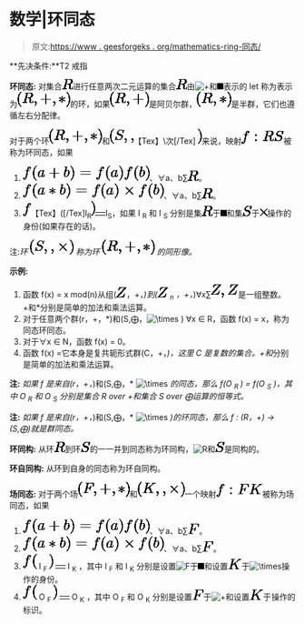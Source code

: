 # 数学|环同态

> 原文:[https://www . geesforgeks . org/mathematics-ring-同态/](https://www.geeksforgeeks.org/mathematics-ring-homomorphisms/)

**先决条件:**T2 戒指

**环同态:**
对集合![R  ](img/de6ee272267f4ab1e72d49bdeb53f21b.png "Rendered by QuickLaTeX.com")进行任意两次二元运算的集合![R  ](img/de6ee272267f4ab1e72d49bdeb53f21b.png "Rendered by QuickLaTeX.com")由![+  ](img/47acf37fe84c4cb27fc7a8b69add4080.png "Rendered by QuickLaTeX.com")和![*  ](img/be26e44678acf2bb11973116ce167966.png "Rendered by QuickLaTeX.com")表示的 let 称为表示为![(R, +, *)  ](img/32f4b14756416f69ec43835dac63c7ec.png "Rendered by QuickLaTeX.com")的环，如果![(R, +)  ](img/ef65cf53616127a08426993948a3d041.png "Rendered by QuickLaTeX.com")是阿贝尔群，![(R, *)  ](img/31008bf3662ee16c6e369cb8d6bf41bc.png "Rendered by QuickLaTeX.com")是半群，它们也遵循左右分配律。

对于两个环![(R,+,*)  ](img/2eb3fd8b664700a604509a297f8f2ff1.png "Rendered by QuickLaTeX.com")和![(S,⨁,  ](img/9c5f94435e30b1707d8818ffbfa9dd8b.png "Rendered by QuickLaTeX.com")【Tex】\次[/Tex] ![)  ](img/b01c1fbe5e28b231c9ef2bbb7f3b977d.png "Rendered by QuickLaTeX.com")来说，映射![f : R → S  ](img/163f06574e0bc30836ebf79367359555.png "Rendered by QuickLaTeX.com")被称为环同态，如果

1.  ![f (a + b) = f (a) ⨁ f (b)  ](img/02564f82e069226b36230adf1f1c3498.png "Rendered by QuickLaTeX.com")、∀a、b∑![R  ](img/de6ee272267f4ab1e72d49bdeb53f21b.png "Rendered by QuickLaTeX.com")。
2.  ![f(a * b) = f(a) \times  f(b)  ](img/a1baa568973bc249dc0312e18206a948.png "Rendered by QuickLaTeX.com")、∀a、b∑![R  ](img/de6ee272267f4ab1e72d49bdeb53f21b.png "Rendered by QuickLaTeX.com")。
3.  ![f  ](img/857baa8880e9b15bc29cbf4a3b4da7cb.png "Rendered by QuickLaTeX.com")【Tex】([/Tex]I<sub>R</sub>![)  ](img/b01c1fbe5e28b231c9ef2bbb7f3b977d.png "Rendered by QuickLaTeX.com")![=  ](img/4547cccbd06f0911bf9e1159872f6566.png "Rendered by QuickLaTeX.com")I<sub>S</sub>，如果 I <sub>R</sub> 和 I <sub>S</sub> 分别是集![R  ](img/de6ee272267f4ab1e72d49bdeb53f21b.png "Rendered by QuickLaTeX.com")于![*  ](img/be26e44678acf2bb11973116ce167966.png "Rendered by QuickLaTeX.com")和集![S  ](img/286065faa2e31cda66548efbe78a36d1.png "Rendered by QuickLaTeX.com")于![\times   ](img/ac1601c0d0ba514ba603d049bcb9ea30.png "Rendered by QuickLaTeX.com")操作的身份(如果存在的话)。

注:*环* ![(S,⨁, \times )  ](img/753ff9fbd126101b99c37f75a485ab94.png "Rendered by QuickLaTeX.com") *称为环* ![(R,+,*)  ](img/2eb3fd8b664700a604509a297f8f2ff1.png "Rendered by QuickLaTeX.com") *的同形像。*

**示例:**

1.  函数 f(x) = x mod(n)从组(![Z  ](img/3c007a16aafc5743d1909df0180292a2.png "Rendered by QuickLaTeX.com")，+，*)到(![Z  ](img/3c007a16aafc5743d1909df0180292a2.png "Rendered by QuickLaTeX.com") <sub>n</sub> ，+，*)∀x∑![Z, Z  ](img/d9f075245601eb11ab9e0f7a96740dea.png "Rendered by QuickLaTeX.com")是一组整数。+和*分别是简单的加法和乘法运算。
2.  对于任意两个群(r，+，*)和(S,⨁，![\times  ](img/8f7b158182986e06d13f81cdc002dd0f.png "Rendered by QuickLaTeX.com") ) ∀x ∈ R，函数 f(x) = x，称为同态环同态。
3.  对于∀x ∈ N，函数 f(x) = 0。
4.  函数 f(x) =它本身是复共轭形式群(C，+，*)，这里 C 是复数的集合。+和*分别是简单的加法和乘法运算。

**注:** *如果 f 是来自(r，+，*)和(S,⨁，* ![\times  ](img/8f7b158182986e06d13f81cdc002dd0f.png "Rendered by QuickLaTeX.com") *的同态，那么 f(O <sub> R </sub> ) = f(O <sub>S</sub> )，其中 O <sub>R</sub> 和 O <sub>S</sub> 分别是集合 R over +和集合 S over ⨁运算的恒等式。*

**注:** *如果 f 是来自(r，+，*)和(S,⨁，* ![\times  ](img/8f7b158182986e06d13f81cdc002dd0f.png "Rendered by QuickLaTeX.com") *)的环同态，那么 f : (R，+) → (S,⨁)就是群同态。*

**环同构:**
从环![R  ](img/de6ee272267f4ab1e72d49bdeb53f21b.png "Rendered by QuickLaTeX.com")到环![S  ](img/286065faa2e31cda66548efbe78a36d1.png "Rendered by QuickLaTeX.com")的一一并到同态称为环同构，![R   ](img/03ade79b5904c4588969685c6effa51b.png "Rendered by QuickLaTeX.com")和![S  ](img/286065faa2e31cda66548efbe78a36d1.png "Rendered by QuickLaTeX.com")是同构的。

**环自同构:**
从环到自身的同态称为环自同构。

**场同态:**
对于两个场![(F,+,*)  ](img/2d896dffdcd687c923c807c4b66bab39.png "Rendered by QuickLaTeX.com")和![(K,⨁, \times)  ](img/496c66bf4af9a62d1b7be731c7a07f9c.png "Rendered by QuickLaTeX.com")一个映射![f : F → K   ](img/0b4af520968ed6422c8ebc44b7ea4f2e.png "Rendered by QuickLaTeX.com")被称为场同态，如果

1.  ![f(a + b) = f(a) ⨁ f(b)  ](img/30a9832d9e3494ad2758a5fac75eeb54.png "Rendered by QuickLaTeX.com")、∀a、b∑![F  ](img/f53bbacaaeb4bcb079316d0d72d18e29.png "Rendered by QuickLaTeX.com")。
2.  ![f(a * b) = f(a)  \times  f(b)  ](img/cefac53178096b0dc4c71dc27db175e6.png "Rendered by QuickLaTeX.com")、∀a、b∑![F  ](img/f53bbacaaeb4bcb079316d0d72d18e29.png "Rendered by QuickLaTeX.com")。
3.  ![f(  ](img/7baeda3767ce3036c9b8bcfc0768595f.png "Rendered by QuickLaTeX.com") I <sub> F </sub> ![)  ](img/b01c1fbe5e28b231c9ef2bbb7f3b977d.png "Rendered by QuickLaTeX.com") ![=  ](img/4547cccbd06f0911bf9e1159872f6566.png "Rendered by QuickLaTeX.com") I <sub>K</sub> ，其中 I <sub>F</sub> 和 I <sub>K</sub> 分别是设置![F   ](img/39ce09c1bfa648f5c26a2c014aaeae66.png "Rendered by QuickLaTeX.com")于![*   ](img/4ccaa53932b44a1d05ed8f789703d0fc.png "Rendered by QuickLaTeX.com")和设置![K  ](img/aa076c3d3015a34419fb7cfa4831a2ac.png "Rendered by QuickLaTeX.com")于![\times  ](img/8f7b158182986e06d13f81cdc002dd0f.png "Rendered by QuickLaTeX.com")操作的身份。
4.  ![f(  ](img/7baeda3767ce3036c9b8bcfc0768595f.png "Rendered by QuickLaTeX.com") O <sub> F </sub> ![)  ](img/b01c1fbe5e28b231c9ef2bbb7f3b977d.png "Rendered by QuickLaTeX.com") ![=  ](img/4547cccbd06f0911bf9e1159872f6566.png "Rendered by QuickLaTeX.com") O <sub>K</sub> ，其中 O <sub>F</sub> 和 O <sub>K</sub> 分别是设置![F  ](img/f53bbacaaeb4bcb079316d0d72d18e29.png "Rendered by QuickLaTeX.com")于![+  ](img/47acf37fe84c4cb27fc7a8b69add4080.png "Rendered by QuickLaTeX.com")和设置![K  ](img/aa076c3d3015a34419fb7cfa4831a2ac.png "Rendered by QuickLaTeX.com")于![⨁  ](img/a2977dde86bcc02dd6f91e92c41b766c.png "Rendered by QuickLaTeX.com")操作的标识。